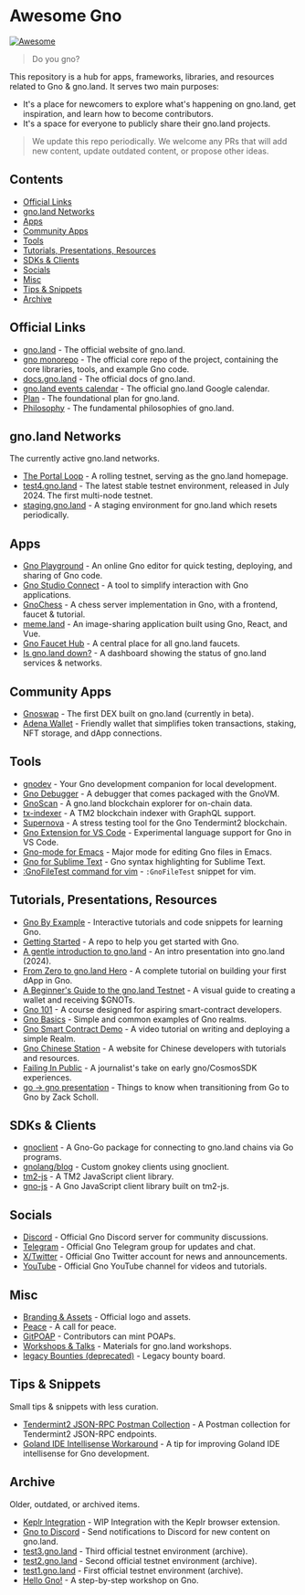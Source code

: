 # Awesome Gno

[![Awesome](https://awesome.re/badge-flat2.svg)](https://awesome.re)

> Do you gno?

This repository is a hub for apps, frameworks, libraries, and resources related to Gno & gno.land. It serves two main purposes:

- It's a place for newcomers to explore what's happening on gno.land, get inspiration, and learn how to become contributors.
- It's a space for everyone to publicly share their gno.land projects.

> We update this repo periodically. We welcome any PRs that will add new content, update outdated content, or propose other ideas.

## Contents

- [Official Links](#official-links)
- [gno.land Networks](#gno.land-networks)
- [Apps](#apps)
- [Community Apps](#community-apps)
- [Tools](#tools)
- [Tutorials, Presentations, Resources](#tutorials,-presentations,-resources)
- [SDKs & Clients](#sdks-&-clients)
- [Socials](#socials)
- [Misc](#misc)
- [Tips & Snippets](#tips-&-snippets)
- [Archive](#archive)

## Official Links

- [gno.land](https://gno.land/) - The official website of gno.land.
- [gno monorepo](https://github.com/gnolang/gno) - The official core repo of the project, containing the core libraries, tools, and example Gno code.
- [docs.gno.land](https://docs.gno.land) - The official docs of gno.land.
- [gno.land events calendar](https://gno.link/calendar) - The official gno.land Google calendar.
- [Plan](https://github.com/gnolang/gno/blob/master/PLAN.md) - The foundational plan for gno.land.
- [Philosophy](https://github.com/gnolang/gno/blob/master/PHILOSOPHY.md) - The fundamental philosophies of gno.land.

## gno.land Networks

The currently active gno.land networks.

- [The Portal Loop](https://gno.land/) - A rolling testnet, serving as the gno.land homepage.
- [test4.gno.land](https://test4.gno.land/) - The latest stable testnet environment, released in July 2024. The first multi-node testnet.
- [staging.gno.land](https://staging.gno.land/) - A staging environment for gno.land which resets periodically.

## Apps

- [Gno Playground](https://play.gno.land/) - An online Gno editor for quick testing, deploying, and sharing of Gno code.
- [Gno Studio Connect](https://gno.studio/connect) - A tool to simplify interaction with Gno applications.
- [GnoChess](https://github.com/gnolang/gnochess) - A chess server implementation in Gno, with a frontend, faucet & tutorial.
- [meme.land](https://github.com/gnolang/memeland) - An image-sharing application built using Gno, React, and Vue.
- [Gno Faucet Hub](https://faucet.gno.land) - A central place for all gno.land faucets.
- [Is gno.land down?](https://status.gnoteam.com) - A dashboard showing the status of gno.land services & networks.

## Community Apps

- [Gnoswap](https://github.com/gnoswap-labs/gnoswap) - The first DEX built on gno.land (currently in beta).
- [Adena Wallet](https://adena.app/) - Friendly wallet that simplifies token transactions, staking, NFT storage, and dApp connections.

## Tools

- [gnodev](https://github.com/gnolang/gno/tree/master/contribs/gnodev) - Your Gno development companion for local development.
- [Gno Debugger](https://gno.land/r/gnoland/blog:p/gno-debugger) - A debugger that comes packaged with the GnoVM.
- [GnoScan](http://gnoscan.io/) - A gno.land blockchain explorer for on-chain data.
- [tx-indexer](https://github.com/gnolang/tx-indexer) - A TM2 blockchain indexer with GraphQL support.
- [Supernova](https://github.com/gnolang/supernova) - A stress testing tool for the Gno Tendermint2 blockchain.
- [Gno Extension for VS Code](https://marketplace.visualstudio.com/items?itemName=harry-hov.gno) - Experimental language support for Gno in VS Code.
- [Gno-mode for Emacs](https://gist.github.com/gfanton/6e233656dfeabd7a46f21f7507b6b311) - Major mode for editing Gno files in Emacs.
- [Gno for Sublime Text](https://github.com/jdkato/gno-sublime-text) - Gno syntax highlighting for Sublime Text.
- [:GnoFileTest command for vim](https://gist.github.com/grepsuzette/66f5cfaccc1a919c67f52bd7b31a3b09) - `:GnoFileTest` snippet for vim.

## Tutorials, Presentations, Resources

- [Gno By Example](https://gno-by-example.com) - Interactive tutorials and code snippets for learning Gno.
- [Getting Started](https://github.com/gnolang/getting-started) - A repo to help you get started with Gno.
- [A gentle introduction to gno.land](https://www.youtube.com/watch?v=hTGeG0z09NU&t=135s) - An intro presentation into gno.land (2024).
- [From Zero to gno.land Hero](https://github.com/leohhhn/gno-fzgh/blob/main/README.md) - A complete tutorial on building your first dApp in Gno.
- [A Beginner's Guide to the gno.land Testnet](https://medium.com/@onbloc/a-beginners-guide-to-the-gnoland-testnet-6fdc693a48f4) - A visual guide to creating a wallet and receiving $GNOTs.
- [Gno 101](https://github.com/onbloc/gnolang-101) - A course designed for aspiring smart-contract developers.
- [Gno Basics](https://github.com/moul/gno-basics) - Simple and common examples of Gno realms.
- [Gno Smart Contract Demo](https://www.youtube.com/watch?v=-BlnEXCs0eI) - A video tutorial on writing and deploying a simple Realm.
- [Gno Chinese Station](https://www.gnoland.cn) - A website for Chinese developers with tutorials and resources.
- [Failing In Public](https://proggr.hashnode.dev/gnoland-initial-experience-gonzo-take-on-failing-in-public) - A journalist's take on early gno/CosmosSDK experiences.
- [go -> gno presentation](https://github.com/gnolang/workshops/tree/main/presentations/2023-06-26--go-to-gno--schollz) - Things to know when transitioning from Go to Gno by Zack Scholl.

## SDKs & Clients

- [gnoclient](https://github.com/gnolang/gno/tree/master/gno.land/pkg/gnoclient) - A Gno-Go package for connecting to gno.land chains via Go programs.
- [gnolang/blog](https://github.com/gnolang/blog/tree/main/cmd/gnoblog-cli) - Custom gnokey clients using gnoclient.
- [tm2-js](https://github.com/gnolang/tm2-js) - A TM2 JavaScript client library.
- [gno-js](https://github.com/gnolang/gno-js) - A Gno JavaScript client library built on tm2-js.

## Socials

- [Discord](https://discord.gg/3YbdqVP8Tb) - Official Gno Discord server for community discussions.
- [Telegram](https://t.me/gnoland) - Official Gno Telegram group for updates and chat.
- [X/Twitter](https://x.com/_gnoland) - Official Gno Twitter account for news and announcements.
- [YouTube](https://www.youtube.com/@_gnoland) - Official Gno YouTube channel for videos and tutorials.

## Misc

- [Branding & Assets](https://github.com/gnolang/branding) - Official logo and assets.
- [Peace](https://gno.land/r/gnoland/blog:p/peace) - A call for peace.
- [GitPOAP](https://www.gitpoap.io/gh/gnolang) - Contributors can mint POAPs.
- [Workshops & Talks](https://github.com/gnolang/workshops) - Materials for gno.land workshops.
- [legacy Bounties (deprecated)](https://github.com/gnolang/bounties) - Legacy bounty board.

## Tips & Snippets

Small tips & snippets with less curation.

- [Tendermint2 JSON-RPC Postman Collection](https://gist.github.com/zivkovicmilos/d7b98103f0611ac3b26202a29cee02c4) - A Postman collection for Tendermint2 JSON-RPC endpoints.
- [Goland IDE Intellisense Workaround](https://x.com/leohhhn/status/1836740567541367157) - A tip for improving Goland IDE intellisense for Gno development.

## Archive

Older, outdated, or archived items.

- [Keplr Integration](https://github.com/gnolang/gno/pull/154) - WIP Integration with the Keplr browser extension.
- [Gno to Discord](https://github.com/PoCInnovation/PoCLab) - Send notifications to Discord for new content on gno.land.
- [test3.gno.land](https://test3.gno.land/) - Third official testnet environment (archive).
- [test2.gno.land](https://test2.gno.land/) - Second official testnet environment (archive).
- [test1.gno.land](https://test1.gno.land/) - First official testnet environment (archive).
- [Hello Gno!](https://github.com/xplrz/gnoland-workshop) - A step-by-step workshop on Gno.

